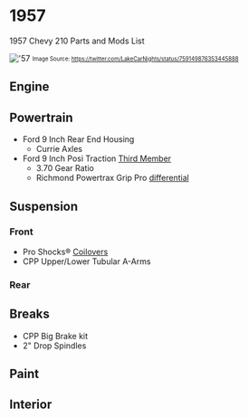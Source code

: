 # 1957

1957 Chevy 210 Parts and Mods List

!['57](https://pbs.twimg.com/media/CokKya2VUAAXqhO.jpg:large)
<sub><sup>Image Source: https://twitter.com/LakeCarNights/status/759149876353445888<sub><sup>

## Engine

## Powertrain

* Ford 9 Inch Rear End Housing
  * Currie Axles
* Ford 9 Inch Posi Traction [Third Member](http://www.speedwaymotors.com/Ford-9-Inch-Posi-Traction-Third-Member-Assembly,6788.html)
  * 3.70 Gear Ratio
  * Richmond Powertrax Grip Pro [differential](http://www.powertrax.com/index.php/products/grip-pro)

## Suspension

### Front

* Pro Shocks® [Coilovers](http://www.speedwaymotors.com/Pro-Shocks-C250GM450-1955-1957-B-B-Chevy-V8-Front-Coilover-Conversion,50623.html)
* CPP Upper/Lower Tubular A-Arms

### Rear

## Breaks

* CPP Big Brake kit
* 2" Drop Spindles

## Paint

## Interior
